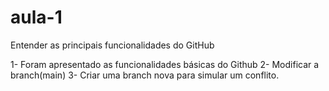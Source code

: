# aula-1
Entender as principais funcionalidades do GitHub 

1- Foram apresentado as funcionalidades básicas do Github
2- Modificar a branch(main)
3- Criar uma branch nova para simular um conflito.




